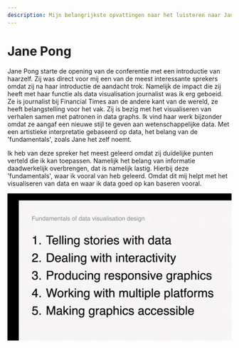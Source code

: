 ```yaml
---
description: Mijn belangrijkste opvattingen naar het luisteren naar Jane Pong
---
```


# Jane Pong

Jane Pong starte de opening van de conferentie met een introductie van haarzelf. Zij was direct voor mij een van de meest interessante sprekers omdat zij na haar introductie de aandacht trok. Namelijk de impact die zij heeft met haar functie als data visualisation journalist was ik erg geboeid. Ze is journalist bij Financial Times aan de andere kant van de wereld, ze heeft belangstelling voor het vak. Zij is bezig met het visualiseren van verhalen samen met patronen in data graphs. Ik vind haar werk bijzonder omdat ze aangaf een nieuwe stijl te geven aan wetenschappelijke data. Met een artistieke interpretatie gebaseerd op data, het belang van de 'fundamentals', zoals Jane het zelf noemt. 

Ik heb van deze spreker het meest geleerd omdat zij duidelijke punten verteld die ik kan toepassen. Namelijk het belang van informatie daadwerkelijk overbrengen, dat is namelijk lastig. Hierbij deze 'fundamentals', waar ik vooral van heb geleerd. Omdat dit mij helpt met het visualiseren van data en waar ik data goed op kan baseren vooral. 

 

![](../../.gitbook/assets/schermafbeelding-2020-09-03-om-13.31.01.png)

